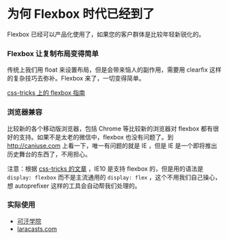 # 为何 Flexbox 时代已经到了

Flexbox 已经可以产品化使用了，如果您的客户群体是比较年轻新锐化的。

### Flexbox 让复制布局变得简单

传统上我们用 float 来设置布局，但是会带来恼人的副作用，需要用 clearfix 这样的复杂技巧去弥补。Flexbox 来了，一切变得简单。

[css-tricks 上的 flexbox 指南](https://css-tricks.com/snippets/css/a-guide-to-flexbox/)

### 浏览器兼容

比较新的各个移动版浏览器，包括 Chrome 等比较新的浏览器对 flexbox 都有很好的支持。如果不是太老的微信中，flexbox 也没有问题了。到 <http://caniuse.com> 上看一下，唯一有问题的就是 IE ，但是 IE 是一个即将推出历史舞台的东西了，不用担心。

注意：根据 [css-tricks 的文章](https://css-tricks.com/snippets/css/a-guide-to-flexbox/) ，IE10 是支持 flexbox 的，但是用的语法是 `display: flexbox` 而不是主流通用的 `display: flex` ，这个不用我们自己操心，想 autoprefixer 这样的工具会自动帮我们处理的。

### 实际使用

- [可汗学院](https://www.khanacademy.org/)
- [laracasts.com](https://laracasts.com/)